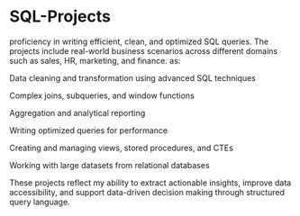 # SQL-Projects
 proficiency in writing efficient, clean, and optimized SQL queries. The projects include real-world business scenarios across different domains such as sales, HR, marketing, and finance.
as:

Data cleaning and transformation using advanced SQL techniques

Complex joins, subqueries, and window functions

Aggregation and analytical reporting

Writing optimized queries for performance

Creating and managing views, stored procedures, and CTEs

Working with large datasets from relational databases

These projects reflect my ability to extract actionable insights, improve data accessibility, and support data-driven decision making through structured query language.

